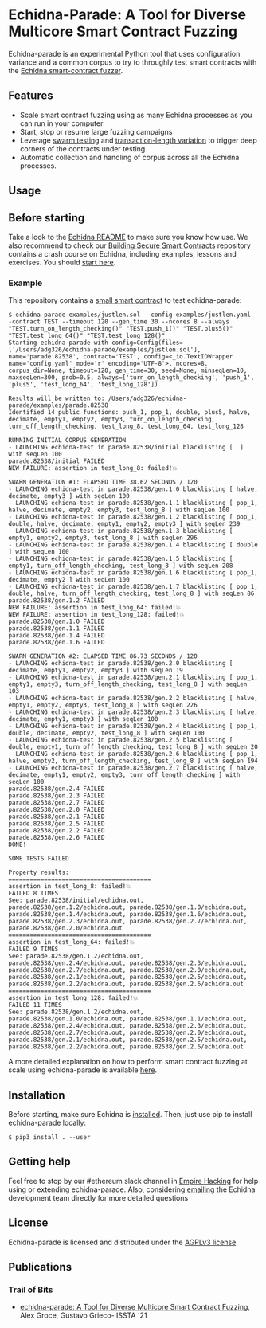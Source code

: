 # Echidna-Parade: A Tool for Diverse Multicore Smart Contract Fuzzing

Echidna-parade is an experimental Python tool that uses configuration variance and a common corpus to try to throughly test smart contracts with the [Echidna smart-contract fuzzer](https://github.com/crytic/echidna).

## Features

* Scale smart contract fuzzing using as many Echidna processes as you can run in your computer
* Start, stop or resume large fuzzing campaigns
* Leverage [swarm testing](https://agroce.github.io/issta12.pdf) and [transaction-length variation](https://agroce.github.io/ase08.pdf) to trigger deep corners of the contracts under testing
* Automatic collection and handling of corpus across all the Echidna processes. 

## Usage

## Before starting

Take a look to the [Echidna README](https://github.com/crytic/echidna#echidna-a-fast-smart-contract-fuzzer-) to make sure you know how use. We also recommend to check our [Building Secure Smart Contracts](https://github.com/crytic/building-secure-contracts) repository contains a crash course on Echidna, including examples, lessons and exercises. You should [start here](https://github.com/crytic/building-secure-contracts/tree/master/program-analysis/echidna#echidna-tutorial).

### Example

This repository contains a [small smart contract](examples/justlen.sol) to test echidna-parade:

```
$ echidna-parade examples/justlen.sol --config examples/justlen.yaml --contract TEST --timeout 120 --gen_time 30 --ncores 8 --always "TEST.turn_on_length_checking()" "TEST.push_1()" "TEST.plus5()" "TEST.test_long_64()" "TEST.test_long_128()"
Starting echidna-parade with config=Config(files=['/Users/adg326/echidna-parade/examples/justlen.sol'], name='parade.82538', contract='TEST', config=<_io.TextIOWrapper name='config.yaml' mode='r' encoding='UTF-8'>, ncores=8, corpus_dir=None, timeout=120, gen_time=30, seed=None, minseqLen=10, maxseqLen=300, prob=0.5, always=['turn_on_length_checking', 'push_1', 'plus5', 'test_long_64', 'test_long_128'])

Results will be written to: /Users/adg326/echidna-parade/examples/parade.82538
Identified 14 public functions: push_1, pop_1, double, plus5, halve, decimate, empty1, empty2, empty3, turn_on_length_checking, turn_off_length_checking, test_long_8, test_long_64, test_long_128

RUNNING INITIAL CORPUS GENERATION
- LAUNCHING echidna-test in parade.82538/initial blacklisting [  ] with seqLen 100
parade.82538/initial FAILED
NEW FAILURE: assertion in test_long_8: failed!💥  

SWARM GENERATION #1: ELAPSED TIME 38.62 SECONDS / 120
- LAUNCHING echidna-test in parade.82538/gen.1.0 blacklisting [ halve, decimate, empty3 ] with seqLen 100
- LAUNCHING echidna-test in parade.82538/gen.1.1 blacklisting [ pop_1, halve, decimate, empty2, empty3, test_long_8 ] with seqLen 100
- LAUNCHING echidna-test in parade.82538/gen.1.2 blacklisting [ pop_1, double, halve, decimate, empty1, empty2, empty3 ] with seqLen 239
- LAUNCHING echidna-test in parade.82538/gen.1.3 blacklisting [ empty1, empty2, empty3, test_long_8 ] with seqLen 296
- LAUNCHING echidna-test in parade.82538/gen.1.4 blacklisting [ double ] with seqLen 100
- LAUNCHING echidna-test in parade.82538/gen.1.5 blacklisting [ empty1, turn_off_length_checking, test_long_8 ] with seqLen 208
- LAUNCHING echidna-test in parade.82538/gen.1.6 blacklisting [ pop_1, decimate, empty2 ] with seqLen 100
- LAUNCHING echidna-test in parade.82538/gen.1.7 blacklisting [ pop_1, double, halve, turn_off_length_checking, test_long_8 ] with seqLen 86
parade.82538/gen.1.2 FAILED
NEW FAILURE: assertion in test_long_64: failed!💥  
NEW FAILURE: assertion in test_long_128: failed!💥  
parade.82538/gen.1.0 FAILED
parade.82538/gen.1.1 FAILED
parade.82538/gen.1.4 FAILED
parade.82538/gen.1.6 FAILED

SWARM GENERATION #2: ELAPSED TIME 86.73 SECONDS / 120
- LAUNCHING echidna-test in parade.82538/gen.2.0 blacklisting [ decimate, empty1, empty2, empty3 ] with seqLen 19
- LAUNCHING echidna-test in parade.82538/gen.2.1 blacklisting [ pop_1, empty1, empty3, turn_off_length_checking, test_long_8 ] with seqLen 103
- LAUNCHING echidna-test in parade.82538/gen.2.2 blacklisting [ halve, empty1, empty2, empty3, test_long_8 ] with seqLen 226
- LAUNCHING echidna-test in parade.82538/gen.2.3 blacklisting [ halve, decimate, empty1, empty3 ] with seqLen 100
- LAUNCHING echidna-test in parade.82538/gen.2.4 blacklisting [ pop_1, double, decimate, empty2, test_long_8 ] with seqLen 100
- LAUNCHING echidna-test in parade.82538/gen.2.5 blacklisting [ double, empty1, turn_off_length_checking, test_long_8 ] with seqLen 20
- LAUNCHING echidna-test in parade.82538/gen.2.6 blacklisting [ pop_1, halve, empty2, turn_off_length_checking, test_long_8 ] with seqLen 194
- LAUNCHING echidna-test in parade.82538/gen.2.7 blacklisting [ halve, decimate, empty1, empty2, empty3, turn_off_length_checking ] with seqLen 100
parade.82538/gen.2.4 FAILED
parade.82538/gen.2.3 FAILED
parade.82538/gen.2.7 FAILED
parade.82538/gen.2.0 FAILED
parade.82538/gen.2.1 FAILED
parade.82538/gen.2.5 FAILED
parade.82538/gen.2.2 FAILED
parade.82538/gen.2.6 FAILED
DONE!

SOME TESTS FAILED

Property results:
========================================
assertion in test_long_8: failed!💥  
FAILED 8 TIMES
See: parade.82538/initial/echidna.out, parade.82538/gen.1.2/echidna.out, parade.82538/gen.1.0/echidna.out, parade.82538/gen.1.4/echidna.out, parade.82538/gen.1.6/echidna.out, parade.82538/gen.2.3/echidna.out, parade.82538/gen.2.7/echidna.out, parade.82538/gen.2.0/echidna.out
========================================
assertion in test_long_64: failed!💥  
FAILED 9 TIMES
See: parade.82538/gen.1.2/echidna.out, parade.82538/gen.2.4/echidna.out, parade.82538/gen.2.3/echidna.out, parade.82538/gen.2.7/echidna.out, parade.82538/gen.2.0/echidna.out, parade.82538/gen.2.1/echidna.out, parade.82538/gen.2.5/echidna.out, parade.82538/gen.2.2/echidna.out, parade.82538/gen.2.6/echidna.out
========================================
assertion in test_long_128: failed!💥  
FAILED 11 TIMES
See: parade.82538/gen.1.2/echidna.out, parade.82538/gen.1.0/echidna.out, parade.82538/gen.1.1/echidna.out, parade.82538/gen.2.4/echidna.out, parade.82538/gen.2.3/echidna.out, parade.82538/gen.2.7/echidna.out, parade.82538/gen.2.0/echidna.out, parade.82538/gen.2.1/echidna.out, parade.82538/gen.2.5/echidna.out, parade.82538/gen.2.2/echidna.out, parade.82538/gen.2.6/echidna.out
```

A more detailed explanation on how to perform smart contract fuzzing at scale using echidna-parade is available [here](https://github.com/crytic/building-secure-contracts/blob/master/program-analysis/echidna/smart-contract-fuzzing-at-scale.md). 

## Installation

Before starting, make sure Echidna is [installed](https://github.com/crytic/echidna#installation). Then, just use pip to install echidna-parade locally:

```
$ pip3 install . --user
```

## Getting help

Feel free to stop by our #ethereum slack channel in [Empire Hacking](https://empireslacking.herokuapp.com/) for help using or extending echidna-parade.
Also, considering [emailing](mailto:echidna-dev@trailofbits.com) the Echidna development team directly for more detailed questions

## License

Echidna-parade is licensed and distributed under the [AGPLv3 license](https://github.com/crytic/echidna-parade/blob/main/LICENSE).

## Publications

### Trail of Bits
- [echidna-parade: A Tool for Diverse Multicore Smart Contract Fuzzing](https://agroce.github.io/issta21.pdf), Alex Groce, Gustavo Grieco- ISSTA '21
